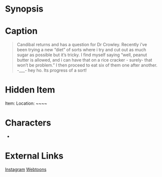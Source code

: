 # Synopsis


# Caption
> Candibal returns and has a question for Dr Crowley. Recently i’ve been trying a new “diet” of sorts where i try and cut out as much sugar as possible but it’s tricky. I find myself saying “well, peanut butter is allowed, and i can have that on a rice cracker - surely- that won’t be problem.” I then proceed to eat six of them one after another. -___- hey ho. Its progress of a sort!

# Hidden Item
Item: 
Location: ~~~~

# Characters
* 

# External Links
[Instagram]()
[Webtoons](https://www.webtoons.com/en/challenge/twistwood-tales/97-craving/viewer?title_no=344740&episode_no=103)